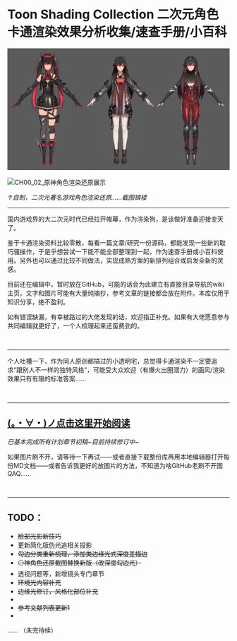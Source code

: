 # Toon Shading Collection 二次元角色卡通渲染效果分析收集/速查手册/小百科

![CH00_01_战双角色渲染还原展示](imgs/CH00_01_ZhanShuang.jpg)

![CH00_02_原神角色渲染还原展示](imgs/CH00_02_YuanShen.gif)

*↑自制，二次元著名游戏角色渲染还原……截图镇楼*

---


国内游戏界的大二次元时代已经拉开帷幕，作为渲染狗，是该做好准备迎接变天了。

鉴于卡通渲染资料比较零散，每看一篇文章/研究一份源码，都能发现一些新的取巧骚操作，于是乎想尝试一下能不能全部整理到一起，作为速查手册或小百科使用。另外也可以通过比较不同做法，实现成熟方案的新排列组合或启发全新的灵感。

目前还在编辑中，暂时放在GitHub，可能的话会为此建立有直接目录导航的wiki主页。文字和图片可能有大量纯摘抄，参考文章的链接都会放在附件。本库仅用于知识分享，绝不盈利。

如有错误缺漏，有幸被路过的大佬发现的话，欢迎指正补充。如果有大佬愿意参与共同编辑就更好了，一个人梳理起来还蛮费劲的。

<br>

------

个人吐槽一下，作为同人原创都搞过的小透明宅，总觉得卡通渲染不一定要追求“跟别人不一样的独特风格”，可能受大众欢迎（有爆火出圈潜力）的画风/渲染效果只有有限的标准答案……

<br>

------

## [(。・∀・)ノ点击这里开始阅读](/正文)

*已基本完成所有计划章节初稿~目前持续修订中*~

如果图片刷不开，请等待一下再试——或者直接下载整份库再用本地编辑器打开每份MD文档——或者告诉我更好的放图片的方法，不知道为啥GitHub老刷不开图QAQ……

<br>

---

## TODO：

+ ~~脸部光影新技巧~~
+ 更新简化版伪光追相关投影
+ ~~勾边分类重新梳理，添加类边缘光式深度差描边~~
+ ~~⚪神角色还原截图替换新版（改深度勾边光）~~
+ 透视问题等，新增镜头专门章节
+ ~~环境光内容补充~~
+ ~~边缘光修订，风格化部位补充~~
+ 
+ ~~参考文献列表更新1~~
+ 

…… （未完待续）









